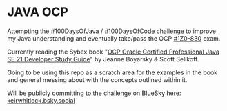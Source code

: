 # JAVA OCP

Attempting the #100DaysOfJava / [#100DaysOfCode](https://www.100daysofcode.com/) challenge to improve my Java understanding and eventually take/pass the OCP [#1Z0-830](https://education.oracle.com/java-se-21-developer-professional/pexam_1Z0-830) exam.

Currently reading the Sybex book "[OCP Oracle Certified Professional Java SE 21 Developer Study Guide](https://www.amazon.co.uk/dp/1394286619)" by Jeanne Boyarsky & Scott Selikoff.

Going to be using this repo as a scratch area for the examples in the book and general messing about with the concepts outlined within it. 

Will be publicly committing to the challenge on BlueSky here: [keirwhitlock.bsky.social](https://bsky.app/profile/keirwhitlock.bsky.social)
